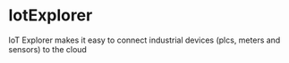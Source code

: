 # IotExplorer
IoT Explorer makes it easy to connect industrial devices (plcs, meters and sensors) to the cloud
